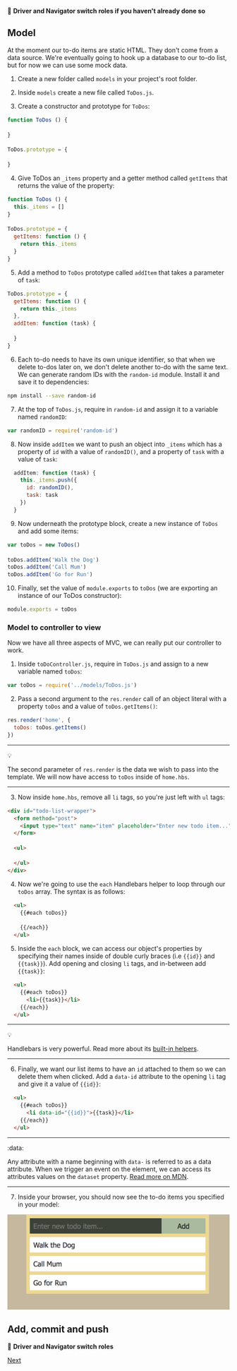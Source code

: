 :twisted_rightwards_arrows: **Driver and Navigator switch roles if you haven't already done so**

## Model

At the moment our to-do items are static HTML. They don't come from a data source. We're eventually going to hook up a database to our to-do list, but for now we can use some mock data. 

1. Create a new folder called `models` in your project's root folder.

2. Inside `models` create a new file called `ToDos.js`. 

3. Create a constructor and prototype for `ToDos`:

```js
function ToDos () {

}

ToDos.prototype = {

}
```

4. Give ToDos an `_items` property and a getter method called `getItems` that returns the value of the property:

```js
function ToDos () {
  this._items = []
}

ToDos.prototype = {
  getItems: function () {
    return this._items
  }
}
```

5. Add a method to `ToDos` prototype called `addItem` that takes a parameter of `task`:

```js
ToDos.prototype = {
  getItems: function () {
    return this._items
  },
  addItem: function (task) {

  }
}
```

6. Each to-do needs to have its own unique identifier, so that when we delete to-dos later on, we don't delete another to-do with the same text. We can generate random IDs with the `random-id` module. Install it and save it to dependencies:

```bash
npm install --save random-id
```

7. At the top of `ToDos.js`, require in `random-id` and assign it to a variable named `randomID`:

```js
var randomID = require('random-id')
```

8. Now inside `addItem` we want to push an object into `_items` which has a property of `id` with a value of `randomID()`, and a property of `task` with a value of `task`:

```js
  addItem: function (task) {
    this._items.push({
      id: randomID(),
      task: task
    })
  }
```

9. Now underneath the prototype block, create a new instance of `ToDos` and add some items:

```js
var toDos = new ToDos()

toDos.addItem('Walk the Dog')
toDos.addItem('Call Mum')
toDos.addItem('Go for Run')
```

10. Finally, set the value of `module.exports` to `toDos` (we are exporting an instance of our ToDos constructor):

```js
module.exports = toDos
``` 

### Model to controller to view

Now we have all three aspects of MVC, we can really put our controller to work. 

1. Inside `toDoController.js`, require in `ToDos.js` and assign to a new variable named `toDos`:

```js
var toDos = require('../models/ToDos.js')
```

2. Pass a second argument to the `res.render` call of an object literal with a property `toDos` and a value of `toDos.getItems()`:

```js
res.render('home', {
  toDos: toDos.getItems()
})
```

***
:bulb:

The second parameter of `res.render` is the data we wish to pass into the template. We will now have access to `toDos` inside of `home.hbs`.
***

3. Now inside `home.hbs`, remove all `li` tags, so you're just left with `ul` tags:

```html
<div id="todo-list-wrapper">
  <form method="post">
    <input type="text" name="item" placeholder="Enter new todo item..."><button type="submit">Add</button>
  </form>

  <ul>

  </ul>
</div>
```

4. Now we're going to use the `each` Handlebars helper to loop through our `toDos` array. The syntax is as follows:

```html
  <ul>
    {{#each toDos}}

    {{/each}}
  </ul>
```

5. Inside the `each` block, we can access our object's properties by specifying their names inside of double curly braces (i.e `{{id}}` and `{{task}}`). Add opening and closing `li` tags, and in-between add `{{task}}`:

```html
  <ul>
    {{#each toDos}}
      <li>{{task}}</li>
    {{/each}}
  </ul>
```

***
:bulb:

Handlebars is very powerful. Read more about its [built-in helpers](http://handlebarsjs.com/builtin_helpers.html).
***

6. Finally, we want our list items to have an `id` attached to them so we can delete them when clicked. Add a `data-id` attribute to the opening `li` tag and give it a value of ``{{id}}``:

```html
  <ul>
    {{#each toDos}}
      <li data-id="{{id}}">{{task}}</li>
    {{/each}}
  </ul>
```

***
:data:

Any attribute with a name beginning with `data-` is referred to as a data attribute. When we trigger an event on the element, we can access its attributes values on the `dataset` property. [Read more on MDN](https://developer.mozilla.org/en-US/docs/Learn/HTML/Howto/Use_data_attributes).
***

7. Inside your browser, you should now see the to-do items you specified in your model:

![Items from Model](images/modelItems.png)

## Add, commit and push

:twisted_rightwards_arrows: **Driver and Navigator switch roles**

[Next](lesson1_part4.md)